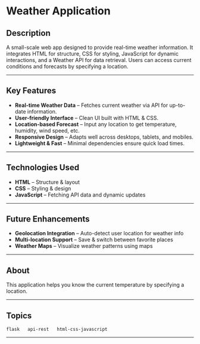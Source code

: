# Weather Application

## Description

A small-scale web app designed to provide real-time weather information. It integrates HTML for structure, CSS for styling, JavaScript for dynamic interactions, and a Weather API for data retrieval. Users can access current conditions and forecasts by specifying a location.

---

## Key Features

* **Real-time Weather Data** – Fetches current weather via API for up-to-date information.
* **User-friendly Interface** – Clean UI built with HTML & CSS.
* **Location-based Forecast** – Input any location to get temperature, humidity, wind speed, etc.
* **Responsive Design** – Adapts well across desktops, tablets, and mobiles.
* **Lightweight & Fast** – Minimal dependencies ensure quick load times.

---

## Technologies Used

* **HTML** – Structure & layout
* **CSS** – Styling & design
* **JavaScript** – Fetching API data and dynamic updates

---

## Future Enhancements

* **Geolocation Integration** – Auto-detect user location for weather info
* **Multi-location Support** – Save & switch between favorite places
* **Weather Maps** – Visualize weather patterns using maps

---

## About

This application helps you know the current temperature by specifying a location.

---

## Topics

```
flask   api-rest   html-css-javascript
```

---

##

